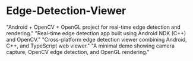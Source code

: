 # Edge-Detection-Viewer
"Android + OpenCV + OpenGL project for real-time edge detection and rendering."  "Real-time edge detection app built using Android NDK (C++) and OpenCV."  "Cross-platform edge detection viewer combining Android, C++, and TypeScript web viewer."  "A minimal demo showing camera capture, OpenCV edge detection, and OpenGL rendering."
